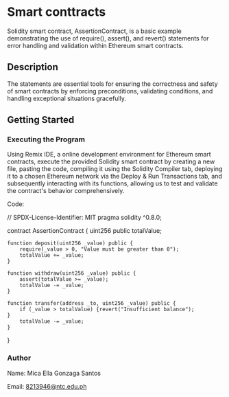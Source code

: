 # Smart conttracts
Solidity smart contract, AssertionContract, is a basic example demonstrating the use of require(), assert(), and revert() statements for error handling and validation within Ethereum smart contracts.

## Description
The statements are essential tools for ensuring the correctness and safety of smart contracts by enforcing preconditions, validating conditions, and handling exceptional situations gracefully.

## Getting Started

### Executing the Program

Using Remix IDE, a online development environment for Ethereum smart contracts, execute the provided Solidity smart contract by creating a new file, pasting the code, compiling it using the Solidity Compiler tab, deploying it to a chosen Ethereum network via the Deploy & Run Transactions tab, and subsequently interacting with its functions, allowing us to test and validate the contract's behavior comprehensively.

Code:

// SPDX-License-Identifier: MIT
pragma solidity ^0.8.0;

contract AssertionContract {
    uint256 public totalValue;

    function deposit(uint256 _value) public {
        require(_value > 0, "Value must be greater than 0");
        totalValue += _value;
    }

    function withdraw(uint256 _value) public {
        assert(totalValue >= _value);
        totalValue -= _value;
    }

    function transfer(address _to, uint256 _value) public {
        if (_value > totalValue) {revert("Insufficient balance"); 
    }    
        totalValue -= _value;
    }
}


### Author
Name: Mica Ella Gonzaga Santos

Email: 8213946@ntc.edu.ph
